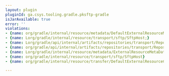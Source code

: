 ```yaml
---
layout: plugin
pluginId: ga.csys.tooling.gradle.pksftp-gradle
isJarAvailable: true
error: ''
violations:
- {name: org/gradle/internal/resource/metadata/DefaultExternalResourceMetaData}
- {name: Lorg/gradle/internal/resource/transport/sftp/SftpHost;}
- {name: Lorg/gradle/api/internal/artifacts/repositories/transport/RepositoryTransportFactory;}
- {name: org/gradle/api/internal/artifacts/repositories/transport/RepositoryTransportFactory}
- {name: Lorg/gradle/internal/resource/metadata/ExternalResourceMetaData;}
- {name: org/gradle/internal/resource/transport/sftp/SftpHost}
- {name: org/gradle/internal/resource/transfer/DefaultExternalResourceConnector}

---
```


